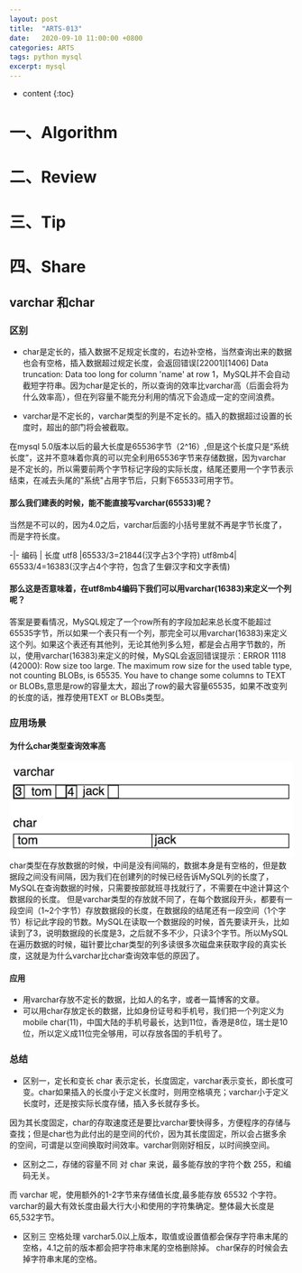 ```yaml
---
layout: post
title:  "ARTS-013"
date:   2020-09-10 11:00:00 +0800
categories: ARTS
tags: python mysql
excerpt: mysql
---
```

* content
{:toc}

# 一、Algorithm
# 二、Review
# 三、Tip
# 四、Share
## varchar 和char 
### 区别
* char是定长的，插入数据不足规定长度的，右边补空格，当然查询出来的数据也会有空格，插入数据超过规定长度，会返回错误[22001][1406] Data truncation: Data too long for column 'name' at row 1，MySQL并不会自动截短字符串。因为char是定长的，所以查询的效率比varchar高（后面会将为什么效率高），但在列容量不能充分利用的情况下会造成一定的空间浪费。

* varchar是不定长的，varchar类型的列是不定长的。插入的数据超过设置的长度时，超出的部门将会被截取。

在mysql 5.0版本以后的最大长度是65536字节（2^16）,但是这个长度只是“系统长度”，这并不意味着你真的可以完全利用65536字节来存储数据，因为varchar是不定长的，所以需要前两个字节标记字段的实际长度，结尾还要用一个字节表示结束，在减去头尾的"系统"占用字节后，只剩下65533可用字节。

#### 那么我们建表的时候，能不能直接写varchar(65533)呢？
当然是不可以的，因为4.0之后，varchar后面的小括号里就不再是字节长度了，而是字符长度。

-|-
编码 | 长度
utf8    |65533/3=21844(汉字占3个字符)
utf8mb4| 65533/4=16383(汉字占4个字符，包含了生僻汉字和文字表情)

#### 那么这是否意味着，在utf8mb4编码下我们可以用varchar(16383)来定义一个列呢？

答案是要看情况，MySQL规定了一个row所有的字段加起来总长度不能超过65535字节，所以如果一个表只有一个列，那完全可以用varchar(16383)来定义这个列。如果这个表还有其他列，无论其他列多么短，都是会占用字节数的，所以，使用varchar(16383)来定义的时候，MySQL会返回错误提示：ERROR 1118 (42000): Row size too large. The maximum row size for the used table type, not counting BLOBs, is 65535. You have to change some columns to TEXT or BLOBs,意思是row的容量太大，超出了row的最大容量65535，如果不改变列的长度的话，推荐使用TEXT or BLOBs类型。


### 应用场景
#### 为什么char类型查询效率高

![varchar](/images/2020/09/10/varchar-char.jpg)
char类型在存放数据的时候，中间是没有间隔的，数据本身是有空格的，但是数据段之间没有间隔，因为我们在创建列的时候已经告诉MySQL列的长度了，MySQL在查询数据的时候，只需要按部就班寻找就行了，不需要在中途计算这个数据段的长度。
但是varchar类型的存放就不同了，在每个数据段开头，都要有一段空间（1~2个字节）存放数据段的长度，在数据段的结尾还有一段空间（1个字节）标记此字段的节数。MySQL在读取一个数据段的时候，首先要读开头，比如读到了3，说明数据段的长度是3，之后就不多不少，只读3个字节。所以MySQL在遍历数据的时候，磁针要比char类型的列多读很多次磁盘来获取字段的真实长度，这就是为什么varchar比char查询效率低的原因了。

#### 应用
* 用varchar存放不定长的数据，比如人的名字，或者一篇博客的文章。
* 可以用char存放定长的数据，比如身份证号和手机号，我们把一个列定义为mobile char(11)，中国大陆的手机号最长，达到11位，香港是8位，瑞士是10位，所以定义成11位完全够用，可以存放各国的手机号了。

### 总结
* 区别一，定长和变长
char 表示定长，长度固定，varchar表示变长，即长度可变。char如果插入的长度小于定义长度时，则用空格填充；varchar小于定义长度时，还是按实际长度存储，插入多长就存多长。

因为其长度固定，char的存取速度还是要比varchar要快得多，方便程序的存储与查找；但是char也为此付出的是空间的代价，因为其长度固定，所以会占据多余的空间，可谓是以空间换取时间效率。varchar则刚好相反，以时间换空间。

* 区别之二，存储的容量不同
对 char 来说，最多能存放的字符个数 255，和编码无关。

而 varchar 呢，使用额外的1-2字节来存储值长度,最多能存放 65532 个字符。varchar的最大有效长度由最大行大小和使用的字符集确定。整体最大长度是 65,532字节。

* 区别三 空格处理
varchar5.0以上版本，取值或设置值都会保存字符串末尾的空格，4.1之前的版本都会把字符串末尾的空格删除掉。
char保存的时候会去掉字符串末尾的空格。

